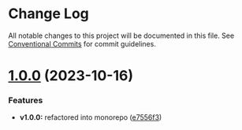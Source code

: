 # Change Log

All notable changes to this project will be documented in this file.
See [Conventional Commits](https://conventionalcommits.org) for commit guidelines.

# [1.0.0](https://github.com/MIchaelJier/webpack-yun-oss/compare/v0.2.3...v1.0.0) (2023-10-16)


### Features

* **v1.0.0:** refactored into monorepo ([e7556f3](https://github.com/MIchaelJier/webpack-yun-oss/commit/e7556f39a80ab4721ee70ac7b8faed3926bb0be6))
